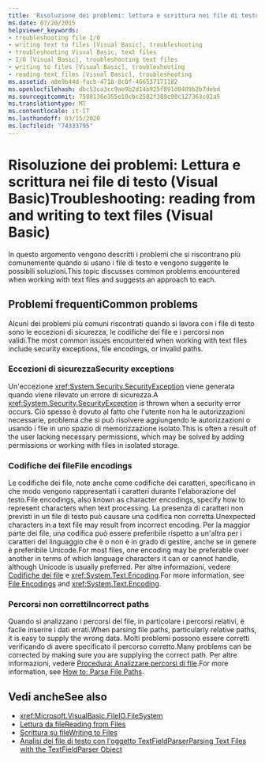 ```yaml
---
title: 'Risoluzione dei problemi: lettura e scrittura nei file di testo'
ms.date: 07/20/2015
helpviewer_keywords:
- troubleshooting file I/O
- writing text to files [Visual Basic], troubleshooting
- troubleshooting Visual Basic, text files
- I/O [Visual Basic], troubleshooting text files
- writing to files [Visual Basic], troubleshooting
- reading text files [Visual Basic], troubleshooting
ms.assetid: a8e9b44d-facb-4718-8c0f-466537171182
ms.openlocfilehash: dbc53ca3cc9ae9b2d14b925f891d0409b2b7debd
ms.sourcegitcommit: 7588136e355e10cbc2582f389c90c127363c02a5
ms.translationtype: MT
ms.contentlocale: it-IT
ms.lasthandoff: 03/15/2020
ms.locfileid: "74333795"
---
```

# <a name="troubleshooting-reading-from-and-writing-to-text-files-visual-basic"></a><span data-ttu-id="de859-102">Risoluzione dei problemi: Lettura e scrittura nei file di testo (Visual Basic)</span><span class="sxs-lookup"><span data-stu-id="de859-102">Troubleshooting: reading from and writing to text files (Visual Basic)</span></span>

<span data-ttu-id="de859-103">In questo argomento vengono descritti i problemi che si riscontrano più comunemente quando si usano i file di testo e vengono suggerite le possibili soluzioni.</span><span class="sxs-lookup"><span data-stu-id="de859-103">This topic discusses common problems encountered when working with text files and suggests an approach to each.</span></span>  
  
## <a name="common-problems"></a><span data-ttu-id="de859-104">Problemi frequenti</span><span class="sxs-lookup"><span data-stu-id="de859-104">Common problems</span></span>  

 <span data-ttu-id="de859-105">Alcuni dei problemi più comuni riscontrati quando si lavora con i file di testo sono le eccezioni di sicurezza, le codifiche dei file e i percorsi non validi.</span><span class="sxs-lookup"><span data-stu-id="de859-105">The most common issues encountered when working with text files include security exceptions, file encodings, or invalid paths.</span></span>  
  
### <a name="security-exceptions"></a><span data-ttu-id="de859-106">Eccezioni di sicurezza</span><span class="sxs-lookup"><span data-stu-id="de859-106">Security exceptions</span></span>  

 <span data-ttu-id="de859-107">Un'eccezione <xref:System.Security.SecurityException> viene generata quando viene rilevato un errore di sicurezza.</span><span class="sxs-lookup"><span data-stu-id="de859-107">A <xref:System.Security.SecurityException> is thrown when a security error occurs.</span></span> <span data-ttu-id="de859-108">Ciò spesso è dovuto al fatto che l'utente non ha le autorizzazioni necessarie, problema che si può risolvere aggiungendo le autorizzazioni o usando i file in uno spazio di memorizzazione isolato.</span><span class="sxs-lookup"><span data-stu-id="de859-108">This is often a result of the user lacking necessary permissions, which may be solved by adding permissions or working with files in isolated storage.</span></span>  
  
### <a name="file-encodings"></a><span data-ttu-id="de859-109">Codifiche dei file</span><span class="sxs-lookup"><span data-stu-id="de859-109">File encodings</span></span>  

 <span data-ttu-id="de859-110">Le codifiche dei file, note anche come codifiche dei caratteri, specificano in che modo vengono rappresentati i caratteri durante l'elaborazione del testo.</span><span class="sxs-lookup"><span data-stu-id="de859-110">File encodings, also known as character encodings, specify how to represent characters when text processing.</span></span> <span data-ttu-id="de859-111">La presenza di caratteri non previsti in un file di testo può causare una codifica non corretta.</span><span class="sxs-lookup"><span data-stu-id="de859-111">Unexpected characters in a text file may result from incorrect encoding.</span></span> <span data-ttu-id="de859-112">Per la maggior parte dei file, una codifica può essere preferibile rispetto a un'altra per i caratteri del linguaggio che è o non è in grado di gestire, anche se in genere è preferibile Unicode.</span><span class="sxs-lookup"><span data-stu-id="de859-112">For most files, one encoding may be preferable over another in terms of which language characters it can or cannot handle, although Unicode is usually preferred.</span></span> <span data-ttu-id="de859-113">Per altre informazioni, vedere [Codifiche dei file](../../../../visual-basic/developing-apps/programming/drives-directories-files/file-encodings.md) e <xref:System.Text.Encoding>.</span><span class="sxs-lookup"><span data-stu-id="de859-113">For more information, see [File Encodings](../../../../visual-basic/developing-apps/programming/drives-directories-files/file-encodings.md) and <xref:System.Text.Encoding>.</span></span>  
  
### <a name="incorrect-paths"></a><span data-ttu-id="de859-114">Percorsi non corretti</span><span class="sxs-lookup"><span data-stu-id="de859-114">Incorrect paths</span></span>  

 <span data-ttu-id="de859-115">Quando si analizzano i percorsi dei file, in particolare i percorsi relativi, è facile inserire i dati errati.</span><span class="sxs-lookup"><span data-stu-id="de859-115">When parsing file paths, particularly relative paths, it is easy to supply the wrong data.</span></span> <span data-ttu-id="de859-116">Molti problemi possono essere corretti verificando di avere specificato il percorso corretto.</span><span class="sxs-lookup"><span data-stu-id="de859-116">Many problems can be corrected by making sure you are supplying the correct path.</span></span> <span data-ttu-id="de859-117">Per altre informazioni, vedere [Procedura: Analizzare percorsi di file](../../../../visual-basic/developing-apps/programming/drives-directories-files/how-to-parse-file-paths.md).</span><span class="sxs-lookup"><span data-stu-id="de859-117">For more information, see [How to: Parse File Paths](../../../../visual-basic/developing-apps/programming/drives-directories-files/how-to-parse-file-paths.md).</span></span>  
  
## <a name="see-also"></a><span data-ttu-id="de859-118">Vedi anche</span><span class="sxs-lookup"><span data-stu-id="de859-118">See also</span></span>

- <xref:Microsoft.VisualBasic.FileIO.FileSystem>
- [<span data-ttu-id="de859-119">Lettura da file</span><span class="sxs-lookup"><span data-stu-id="de859-119">Reading from Files</span></span>](../../../../visual-basic/developing-apps/programming/drives-directories-files/reading-from-files.md)
- [<span data-ttu-id="de859-120">Scrittura su file</span><span class="sxs-lookup"><span data-stu-id="de859-120">Writing to Files</span></span>](../../../../visual-basic/developing-apps/programming/drives-directories-files/writing-to-files.md)
- [<span data-ttu-id="de859-121">Analisi dei file di testo con l'oggetto TextFieldParser</span><span class="sxs-lookup"><span data-stu-id="de859-121">Parsing Text Files with the TextFieldParser Object</span></span>](../../../../visual-basic/developing-apps/programming/drives-directories-files/parsing-text-files-with-the-textfieldparser-object.md)
